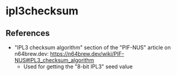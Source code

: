 # ipl3checksum

## References

* "IPL3 checksum algorithm" section of the "PIF-NUS" article on n64brew.dev: <https://n64brew.dev/wiki/PIF-NUS#IPL3_checksum_algorithm>
  * Used for getting the "8-bit IPL3" seed value
